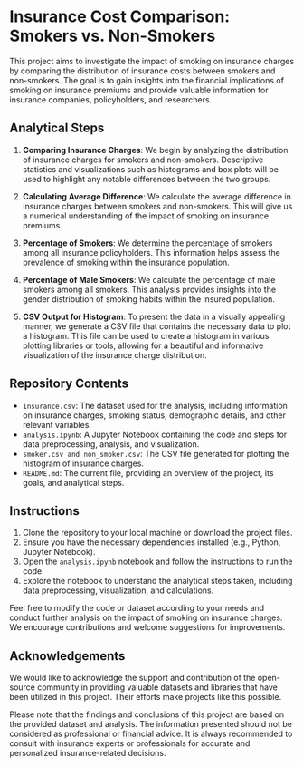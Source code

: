 # Insurance Cost Comparison: Smokers vs. Non-Smokers

This project aims to investigate the impact of smoking on insurance charges by comparing the distribution of insurance costs between smokers and non-smokers. The goal is to gain insights into the financial implications of smoking on insurance premiums and provide valuable information for insurance companies, policyholders, and researchers.

## Analytical Steps

1. **Comparing Insurance Charges**: We begin by analyzing the distribution of insurance charges for smokers and non-smokers. Descriptive statistics and visualizations such as histograms and box plots will be used to highlight any notable differences between the two groups.

2. **Calculating Average Difference**: We calculate the average difference in insurance charges between smokers and non-smokers. This will give us a numerical understanding of the impact of smoking on insurance premiums.

3. **Percentage of Smokers**: We determine the percentage of smokers among all insurance policyholders. This information helps assess the prevalence of smoking within the insurance population.

4. **Percentage of Male Smokers**: We calculate the percentage of male smokers among all smokers. This analysis provides insights into the gender distribution of smoking habits within the insured population.

5. **CSV Output for Histogram**: To present the data in a visually appealing manner, we generate a CSV file that contains the necessary data to plot a histogram. This file can be used to create a histogram in various plotting libraries or tools, allowing for a beautiful and informative visualization of the insurance charge distribution.

## Repository Contents

- `insurance.csv`: The dataset used for the analysis, including information on insurance charges, smoking status, demographic details, and other relevant variables.
- `analysis.ipynb`: A Jupyter Notebook containing the code and steps for data preprocessing, analysis, and visualization.
- `smoker.csv and non_smoker.csv`: The CSV file generated for plotting the histogram of insurance charges.
- `README.md`: The current file, providing an overview of the project, its goals, and analytical steps.

## Instructions

1. Clone the repository to your local machine or download the project files.
2. Ensure you have the necessary dependencies installed (e.g., Python, Jupyter Notebook).
3. Open the `analysis.ipynb` notebook and follow the instructions to run the code.
4. Explore the notebook to understand the analytical steps taken, including data preprocessing, visualization, and calculations.

Feel free to modify the code or dataset according to your needs and conduct further analysis on the impact of smoking on insurance charges. We encourage contributions and welcome suggestions for improvements.

## Acknowledgements

We would like to acknowledge the support and contribution of the open-source community in providing valuable datasets and libraries that have been utilized in this project. Their efforts make projects like this possible.

Please note that the findings and conclusions of this project are based on the provided dataset and analysis. The information presented should not be considered as professional or financial advice. It is always recommended to consult with insurance experts or professionals for accurate and personalized insurance-related decisions.
